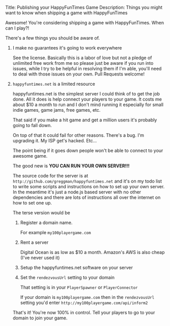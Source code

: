 Title: Publishing your HappyFunTimes Game
Description: Things you might want to know when shipping a game with HappyFunTimes

Awesome! You're considering shipping a game with HappyFunTimes. When can I play?!

There's a few things you should be aware of.

1.  I make no guarantees it's going to work everywhere

    See the license. Basically this is a labor of love but not a pledge of unlimited free work from me
    so please just be aware if you run into issues, while I try to be helpful in resolving them if I'm
    able, you'll need to deal with those issues on your own. Pull Requests welcome!

2.  `happyfuntimes.net` is a limited resource

    happyfuntimes.net is the simplest server I could think of to get the job done. All it does is help
    connect your players to your game. It costs me about $10 a month to run and I don't
    mind running it especially for small indie games, game jams, free games, etc.

    That said if you make a hit game and get a million users it's probably going to fall down.

    On top of that it could fail for other reasons. There's a bug. I'm upgrading it. My ISP
    get's hacked. Etc...

    The point being if it goes down people won't be able to connect to your awesome game.

    The good new is **YOU CAN RUN YOUR OWN SERVER!!!**

    The source code for the server is at `http://github.com/greggman/happyfuntimes.net` and
    it's on my todo list to write some scripts and instructions on how to set up your own server.
    In the meantime it's just a node.js based server with no other dependencies and there are
    lots of instructions all over the internet on how to set one up.

    The terse version would be

    1.  Register a domain name.

        For example `my100playergame.com`

    2.  Rent a server

        Digital Ocean is as low as $10 a month.
        Amazon's AWS is also cheap (I've never used it)

    3.  Setup the happyfuntimes.net software on your server

    4.  Set the `rendezvousUrl` setting to your domain

        That setting is in your `PlayerSpawner` or `PlayerConnector`

        If your domain is `my100playergame.com` then in the `rendezvousUrl` setting you'd
        enter `http://my100playergame.com/api/inform2`

    That's it! You're now 100% in control. Tell your players to go to your domain to join your game.



